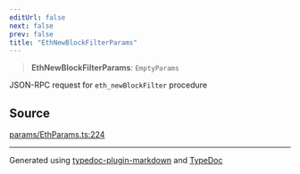 ```yaml
---
editUrl: false
next: false
prev: false
title: "EthNewBlockFilterParams"
---
```


> **EthNewBlockFilterParams**: `EmptyParams`

JSON-RPC request for `eth_newBlockFilter` procedure

## Source

[params/EthParams.ts:224](https://github.com/evmts/tevm-monorepo/blob/main/packages/actions-types/src/params/EthParams.ts#L224)

***
Generated using [typedoc-plugin-markdown](https://www.npmjs.com/package/typedoc-plugin-markdown) and [TypeDoc](https://typedoc.org/)
